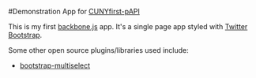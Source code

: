 #Demonstration App for [CUNYfirst-pAPI](https://github.com/cfmeyers/CUNYfirst-pAPI)

This is my first [backbone.js](http://backbonejs.org/) app.  It's a single page app styled with [Twitter Bootstrap](http://getbootstrap.com/).

Some other open source plugins/libraries used include:

-  [bootstrap-multiselect](http://davidstutz.github.io/bootstrap-multiselect)











